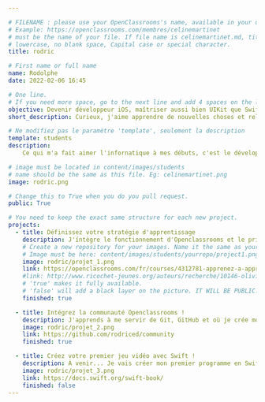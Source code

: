```yaml
---

# FILENAME : please use your OpenClassrooms's name, available in your url.
# Example: https://openclassrooms.com/membres/celinemartinet
# must be the name of your file. If file name is celinemartinet.md, title is celinemartinet.
# lowercase, no blank space, Capital case or special character.
title: rodric

# First name or full name
name: Rodolphe
date: 2022-02-06 16:45

# One line.
# If you need more space, go to the next line and add 4 spaces on the left, as in 'description'.
objective: Devenir développeur iOS, maîtriser aussi bien UIKit que SwiftUI et travailler comme freelance.
short_description: Curieux, j'aime apprendre de nouvelles choses et relever de nouveaux défis !

# Ne modifiez pas le paramètre 'template', seulement la description
template: students
description:
    Ce qui m'a fait aimer l'infornatique à mes débuts, c'est le développement. Je m'en suis éloigné mais j'y reviens aujourd'hui plus motivé que jamais grâce à cette formation de développeur iOS.

# image must be located in content/images/students
# name should be the same as this file. Eg: celinemartinet.png
image: rodric.png

# Change this to True when you do you pull request.
public: True

# You need to keep the exact same structure for each new project.
projects:
  - title: Définissez votre stratégie d'apprentissage
    description: J'íntègre le fonctionnement d'Openclassrooms et le principe de formation par projet.
    # Create a new repository for your images. Name it the same as your nickname and profile picture.
    # Image must be here: content/images/students/yourrepo/project1.png
    image: rodric/projet_1.png
    link: https://openclassrooms.com/fr/courses/4312781-apprenez-a-apprendre
    #link: http://www.ricochet-jeunes.org/auteurs/recherche/10146-olivier-vogel
    # 'true' makes it fully available.
    # 'false' will add a black layer on the picture. IT WILL BE PUBLIC!
    finished: true

  - title: Intégrez la communauté Openclassrooms !
    description: J'apprends à me servir de Git, GitHub et où je crée mon profil de développeur Openclassrooms.
    image: rodric/projet_2.png
    link: https://github.com/rodriced/community
    finished: true

  - title: Créez votre premier jeu vidéo avec Swift !
    description: À venir... Je vais créer mon premier programme en Swift !
    image: rodric/projet_3.png
    link: https://docs.swift.org/swift-book/
    finished: false
---
```

